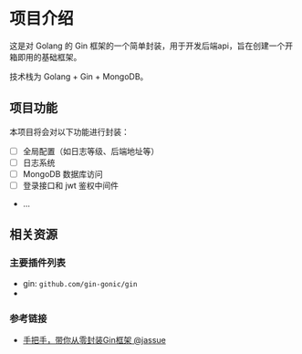 # 项目介绍

这是对 Golang 的 Gin 框架的一个简单封装，用于开发后端api，旨在创建一个开箱即用的基础框架。

技术栈为 Golang + Gin + MongoDB。

## 项目功能

本项目将会对以下功能进行封装：

- [ ] 全局配置（如日志等级、后端地址等）
- [ ] 日志系统
- [ ] MongoDB 数据库访问
- [ ] 登录接口和 jwt 鉴权中间件
- ...

## 相关资源

### 主要插件列表

- gin: `github.com/gin-gonic/gin`
- 

### 参考链接

- [手把手，带你从零封装Gin框架 @jassue](https://juejin.cn/post/7016742808560074783)